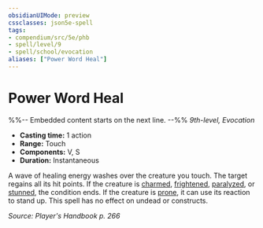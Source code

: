 ```yaml
---
obsidianUIMode: preview
cssclasses: json5e-spell
tags:
- compendium/src/5e/phb
- spell/level/9
- spell/school/evocation
aliases: ["Power Word Heal"]
---
```

# Power Word Heal
%%-- Embedded content starts on the next line. --%%
*9th-level, Evocation*  

- **Casting time:** 1 action
- **Range:** Touch
- **Components:** V, S
- **Duration:** Instantaneous

A wave of healing energy washes over the creature you touch. The target regains all its hit points. If the creature is [charmed](2-Mechanics/CLI/rules/conditions.md#Charmed), [frightened](2-Mechanics/CLI/rules/conditions.md#Frightened), [paralyzed](2-Mechanics/CLI/rules/conditions.md#Paralyzed), or [stunned](2-Mechanics/CLI/rules/conditions.md#Stunned), the condition ends. If the creature is [prone](2-Mechanics/CLI/rules/conditions.md#Prone), it can use its reaction to stand up. This spell has no effect on undead or constructs.

*Source: Player's Handbook p. 266*